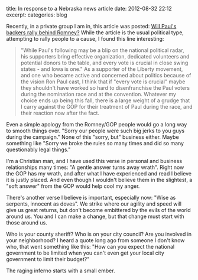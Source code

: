 title: In response to a Nebraska news article
date: 2012-08-32 22:12
excerpt: 
categories: blog

Recently, in a private group I am in, this article was posted: [Will Paul's backers rally behind Romney?](m.omaha.com/om/db_275159/contentdetail.htm?contentguid=C4oShaMC&amp;full=true#display) While the article is the usual political type, attempting to rally people to a cause, I found this line interesting:
> "While Paul's following may be a blip on the national political radar, his supporters bring effective organization, dedicated volunteers and potential donors to the table, and every vote is crucial in close swing states - and Iowa is one."
As a supporter of the Liberty movement, and one who became active and concerned about politics because of the vision Ron Paul cast, I think that if "every vote is crucial" maybe they shouldn't have worked so hard to disenfranchise the Paul voters during the nomination race and at the convention. Whatever my choice ends up being this fall, there is a large weight of a grudge that I carry against the GOP for their treatment of Paul during the race, and their reaction now after the fact.

Even a simple apology from the Romney/GOP people would go a long way to smooth things over. "Sorry our people were such big jerks to you guys during the campaign." None of this "sorry, but" business either. Maybe something like "Sorry we broke the rules so many times and did so many questionably legal things."

I'm a Christian man, and I have used this verse in personal and business relationships many times: "A gentle answer turns away wrath". Right now the GOP has my wrath, and after what I have experienced and read I believe it is justly placed. And even though I wouldn't believe them in the slightest, a "soft answer" from the GOP would help cool my anger.

There's another verse I believe is important, especially now: "Wise as serpents, innocent as doves". We strike where our agility and speed will give us great returns, but don't become embittered by the evils of the world around us. You and I can make a change, but that change must start with those around us.

Who is your county sheriff? Who is on your city council? Are you involved in your neighborhood? I heard a quote long ago from someone I don't know who, that went something like this: "How can you expect the national government to be limited when you can't even get your local city government to limit their budget?"

The raging inferno starts with a small ember.